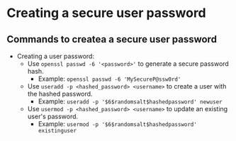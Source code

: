 # Creating a secure user password

## Commands to createa a secure user password

- Creating a user password:
  - Use `openssl passwd -6 '<password>'` to generate a secure password hash.
    - Example: `openssl passwd -6 'MySecureP@ssw0rd'`
  - Use `useradd -p <hashed_password> <username>` to create a user with the hashed password.
    - Example: `useradd -p '$6$randomsalt$hashedpassword' newuser`
  - Use `usermod -p <hashed_password> <username>` to update an existing user's password.
    - Example: `usermod -p '$6$randomsalt$hashedpassword' existinguser`
